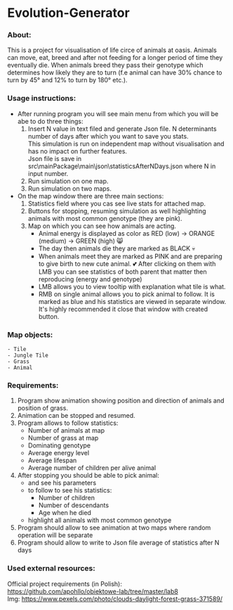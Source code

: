 # Evolution-Generator
### About:
This is a project for visualisation of life circe of animals at oasis.
Animals can move, eat, breed and after not feeding for a longer period of time they eventually die.
When animals breed they pass their genotype which determines how likely they are to turn (f.e animal can have 30% chance to turn by 45°  and 12% to turn by 180° etc.).
 
### Usage instructions:
- After running program you will see main menu from which you will be abe to do three things:
    1. Insert N value in text filed and generate Json file. N determinants number of days after which you want to save you stats.\
        This simulation is run on independent map without visualisation and has no impact on further features. \
        Json file is save in src\mainPackage\main\json\statisticsAfterNDays.json where N in input number.
    2. Run simulation on one map.
    3. Run simulation on two maps.
- On the map window there are three main sections:
    1. Statistics field where you cas see live stats for attached map.
    2. Buttons for stopping, resuming simulation as well highlighting animals with most common genotype (they are pink).
    3. Map on which you can see how animals are acting.
        - Animal energy is displayed as color as RED (low) -> ORANGE (medium) -> GREEN (high) :smile_cat:
        - The day then animals die they are marked as BLACK :skull:
        - When animals meet they are marked as PINK and are preparing to give birth to new cute animal. :two_hearts: After clicking on them with LMB you can see statistics of both parent that matter then reproducing (energy and genotype)
        - LMB allows you to view tooltip with explanation what tile is what.
        - RMB on single animal allows you to pick animal to follow. It is marked as blue and his statistics are viewed in separate window. \
            It's highly recommended it close that window with created button.



### Map objects:
    - Tile
    - Jungle Tile
    - Grass
    - Animal 

### Requirements:
1. Program show animation showing position and direction of animals and position of grass.
2. Animation can be stopped and resumed.
3. Program allows to follow statistics:
    - Number of animals at map
    - Number of grass at map
    - Dominating genotype
    - Average energy level
    - Average lifespan
    - Average number of children per alive animal
4. After stopping you should be able to pick animal:
    - and see his parameters
    - to follow to see his statistics:
        - Number of children
        - Number of descendants
        - Age when he died
    - highlight all animals with most common genotype
5. Program should allow to see animation at two maps where random operation will be separate
6. Program should allow to write to Json file average of statistics after N days 


### Used external resources:
 Official project requirements (in Polish): https://github.com/apohllo/obiektowe-lab/tree/master/lab8  
 Img: https://www.pexels.com/photo/clouds-daylight-forest-grass-371589/
